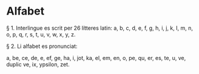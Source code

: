 # Alfabet

§ 1. Interlingue es scrit per 26 lítteres latin: a, b, c, d, e, f, g, h, i, j, k, I, m, n, o, p, q, r, s, t, u, v, w, x, y, z.

§ 2. Li alfabet es pronunciat:

a, be, ce, de, e, ef, ge, ha, i, jot, ka, el, em, en, o, pe, qu, er, es, te, u, ve, duplic ve, ix, ypsilon, zet.